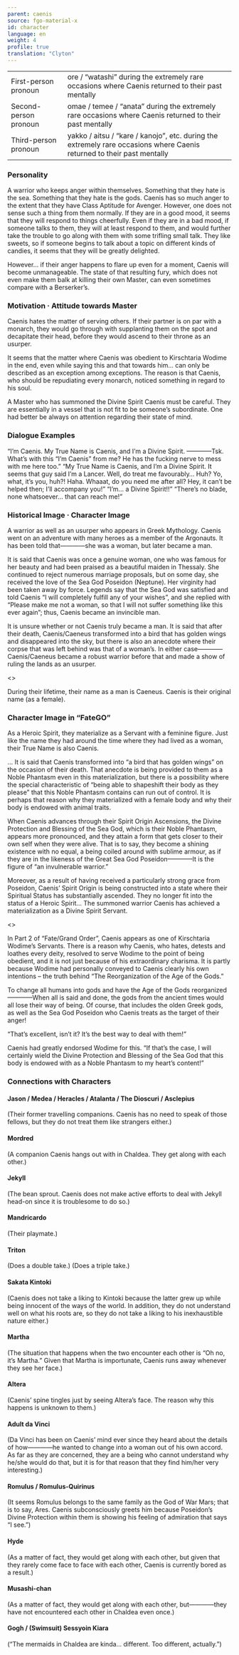 ```yaml
---
parent: caenis
source: fgo-material-x
id: character
language: en
weight: 4
profile: true
translation: "Clyton"
---
```


<table>
  <tr><td>First-person pronoun</td><td>ore / “watashi” during the extremely rare occasions where Caenis returned to their past mentally</td></tr>
  <tr><td>Second-person pronoun</td><td>omae / temee / “anata” during the extremely rare occasions where Caenis returned to their past mentally</td></tr>
  <tr><td>Third-person pronoun</td><td>yakko / aitsu / “kare / kanojo”, etc. during the extremely rare occasions where Caenis returned to their past mentally</td></tr>
</table>

### Personality

A warrior who keeps anger within themselves.
Something that they hate is the sea.
Something that they hate is the gods.
Caenis has so much anger to the extent that they have Class Aptitude for Avenger. However, one does not sense such a thing from them normally. If they are in a good mood, it seems that they will respond to things cheerfully. Even if they are in a bad mood, if someone talks to them, they will at least respond to them, and would further take the trouble to go along with them with some trifling small talk. They like sweets, so if someone begins to talk about a topic on different kinds of candies, it seems that they will be greatly delighted.

However… if their anger happens to flare up even for a moment, Caenis will become unmanageable. The state of that resulting fury, which does not even make them balk at killing their own Master, can even sometimes compare with a Berserker’s.

### Motivation · Attitude towards Master

Caenis hates the matter of serving others. If their partner is on par with a monarch, they would go through with supplanting them on the spot and decapitate their head, before they would ascend to their throne as an usurper.

It seems that the matter where Caenis was obedient to Kirschtaria Wodime in the end, even while saying this and that towards him… can only be described as an exception among exceptions. The reason is that Caenis, who should be repudiating every monarch, noticed something in regard to his soul.

A Master who has summoned the Divine Spirit Caenis must be careful. They are essentially in a vessel that is not fit to be someone’s subordinate. One had better be always on attention regarding their state of mind.

### Dialogue Examples

“I’m Caenis. My True Name is Caenis, and I’m a Divine Spirit.
————Tsk. What’s with this “I’m Caenis” from me? He has the fucking nerve to mess with me here too.”
“My True Name is Caenis, and I’m a Divine Spirit. It seems that guy said I’m a Lancer. Well, do treat me favourably… Huh? Yo, what, it’s you, huh?! Haha. Whaaat, do you need me after all? Hey, it can’t be helped then; I’ll accompany you!”
“I’m… a Divine Spirit!!”
“There’s no blade, none whatsoever… that can reach me!”

### Historical Image · Character Image

A warrior as well as an usurper who appears in Greek Mythology. Caenis went on an adventure with many heroes as a member of the Argonauts. It has been told that————she was a woman, but later became a man.

It is said that Caenis was once a genuine woman, one who was famous for her beauty and had been praised as a beautiful maiden in Thessaly. She continued to reject numerous marriage proposals, but on some day, she received the love of the Sea God Poseidon (Neptune). Her virginity had been taken away by force. Legends say that the Sea God was satisfied and told Caenis “I will completely fulfill any of your wishes”, and she replied with “Please make me not a woman, so that I will not suffer something like this ever again”; thus, Caenis became an invincible man.

It is unsure whether or not Caenis truly became a man. It is said that after their death, Caenis/Caeneus transformed into a bird that has golden wings and disappeared into the sky, but there is also an anecdote where their corpse that was left behind was that of a woman’s. In either case————Caenis/Caeneus became a robust warrior before that and made a show of ruling the lands as an usurper.

<>

During their lifetime, their name as a man is Caeneus. Caenis is their original name (as a female).

### Character Image in “FateGO”

As a Heroic Spirit, they materialize as a Servant with a feminine figure. Just like the name they had around the time where they had lived as a woman, their True Name is also Caenis.

… It is said that Caenis transformed into “a bird that has golden wings” on the occasion of their death. That anecdote is being provided to them as a Noble Phantasm even in this materialization, but there is a possibility where the special characteristic of “being able to shapeshift their body as they please” that this Noble Phantasm contains can run out of control. It is perhaps that reason why they materialized with a female body and why their body is endowed with animal traits.

When Caenis advances through their Spirit Origin Ascensions, the Divine Protection and Blessing of the Sea God, which is their Noble Phantasm, appears more pronounced, and they attain a form that gets closer to their own self when they were alive. That is to say, they become a shining existence with no equal, a being coiled around with sublime armour, as if they are in the likeness of the Great Sea God Poseidon————It is the figure of “an invulnerable warrior.”

Moreover, as a result of having received a particularly strong grace from Poseidon, Caenis’ Spirit Origin is being constructed into a state where their Spiritual Status has substantially ascended. They no longer fit into the status of a Heroic Spirit… The summoned warrior Caenis has achieved a materialization as a Divine Spirit Servant.

<>

In Part 2 of “Fate/Grand Order”, Caenis appears as one of Kirschtaria Wodime’s Servants. There is a reason why Caenis, who hates, detests and loathes every deity, resolved to serve Wodime to the point of being obedient, and it is not just because of his extraordinary charisma. It is partly because Wodime had personally conveyed to Caenis clearly his own intentions – the truth behind “The Reorganization of the Age of the Gods.”

To change all humans into gods and have the Age of the Gods reorganized————When all is said and done, the gods from the ancient times would all lose their way of being. Of course, that includes the olden Greek gods, as well as the Sea God Poseidon who Caenis treats as the target of their anger!

“That’s excellent, isn’t it? It’s the best way to deal with them!”

Caenis had greatly endorsed Wodime for this.
“If that’s the case, I will certainly wield the Divine Protection and Blessing of the Sea God that this body is endowed with as a Noble Phantasm to my heart’s content!”

### Connections with Characters

#### Jason / Medea / Heracles / Atalanta / The Dioscuri / Asclepius

(Their former travelling companions. Caenis has no need to speak of those fellows, but they do not treat them like strangers either.)

#### Mordred

(A companion Caenis hangs out with in Chaldea. They get along with each other.)

#### Jekyll

(The bean sprout. Caenis does not make active efforts to deal with Jekyll head-on since it is troublesome to do so.)

#### Mandricardo

(Their playmate.)

#### Triton

(Does a double take.) (Does a triple take.)

#### Sakata Kintoki

(Caenis does not take a liking to Kintoki because the latter grew up while being innocent of the ways of the world. In addition, they do not understand well on what his roots are, so they do not take a liking to his inexhaustible nature either.)

#### Martha

(The situation that happens when the two encounter each other is “Oh no, it’s Martha.” Given that Martha is importunate, Caenis runs away whenever they see her face.)

#### Altera

(Caenis’ spine tingles just by seeing Altera’s face. The reason why this happens is unknown to them.)

#### Adult da Vinci

(Da Vinci has been on Caenis’ mind ever since they heard about the details of how————he wanted to change into a woman out of his own accord. As far as they are concerned, they are a being who cannot understand why he/she would do that, but it is for that reason that they find him/her very interesting.)

#### Romulus / Romulus-Quirinus

(It seems Romulus belongs to the same family as the God of War Mars; that is to say, Ares. Caenis subconsciously greets him because Poseidon’s Divine Protection within them is showing his feeling of admiration that says “I see.”)

#### Hyde

(As a matter of fact, they would get along with each other, but given that they rarely come face to face with each other, Caenis is currently bored as a result.)

#### Musashi-chan

(As a matter of fact, they would get along with each other, but————they have not encountered each other in Chaldea even once.)

#### Gogh / (Swimsuit) Sessyoin Kiara

(“The mermaids in Chaldea are kinda… different. Too different, actually.”)

